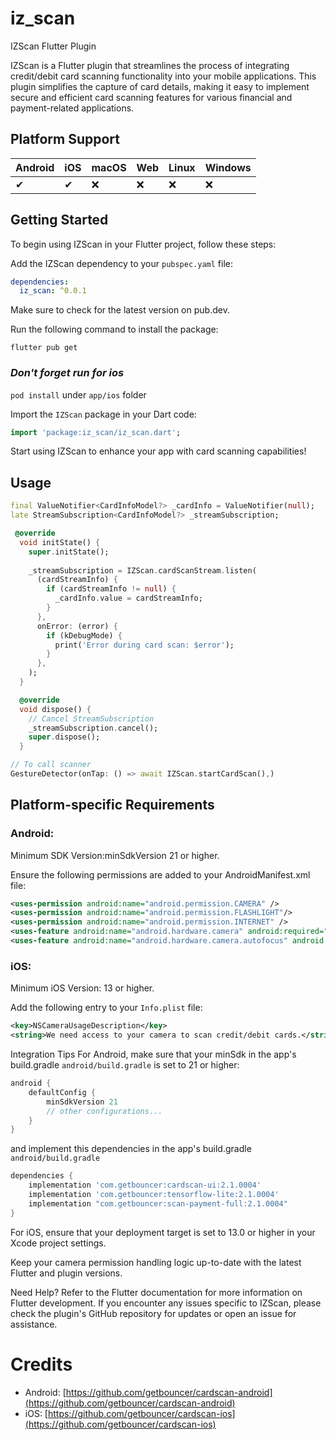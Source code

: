 # iz_scan

IZScan Flutter Plugin

IZScan is a Flutter plugin that streamlines the process of integrating credit/debit card scanning functionality into your mobile applications. This plugin simplifies the capture of card details, making it easy to implement secure and efficient card scanning features for various financial and payment-related applications.

## Platform Support

| Android | iOS | macOS | Web | Linux | Windows |
|---------|-----|-------|-----|-------|---------|
| ✔       | ✔   |  :x:  | :x: |  :x:  |  :x:    |

## Getting Started
To begin using IZScan in your Flutter project, follow these steps:

Add the IZScan dependency to your ```pubspec.yaml``` file:


```yaml
dependencies:
  iz_scan: ^0.0.1
```
Make sure to check for the latest version on pub.dev.

Run the following command to install the package:
```
flutter pub get
```
### *Don't forget run for ios*
```pod install``` under ```app/ios``` folder

Import the ```IZScan``` package in your Dart code:

```dart 
import 'package:iz_scan/iz_scan.dart';
```

Start using IZScan to enhance your app with card scanning capabilities!

## Usage
```dart
final ValueNotifier<CardInfoModel?> _cardInfo = ValueNotifier(null);
late StreamSubscription<CardInfoModel?> _streamSubscription;

 @override
  void initState() {
    super.initState();
    
    _streamSubscription = IZScan.cardScanStream.listen(
      (cardStreamInfo) {
        if (cardStreamInfo != null) {
          _cardInfo.value = cardStreamInfo;
        }
      },
      onError: (error) {
        if (kDebugMode) {
          print('Error during card scan: $error');
        }
      },
    );
  }

  @override
  void dispose() {
    // Cancel StreamSubscription
    _streamSubscription.cancel();
    super.dispose();
  }

// To call scanner
GestureDetector(onTap: () => await IZScan.startCardScan(),)
```


## Platform-specific Requirements
### Android:

Minimum SDK Version:minSdkVersion 21 or higher.

Ensure the following permissions are added to your AndroidManifest.xml file:


```xml
<uses-permission android:name="android.permission.CAMERA" />
<uses-permission android:name="android.permission.FLASHLIGHT"/>
<uses-permission android:name="android.permission.INTERNET" />
<uses-feature android:name="android.hardware.camera" android:required="false" />
<uses-feature android:name="android.hardware.camera.autofocus" android:required="false" />
```

### iOS:

Minimum iOS Version: 13 or higher.

Add the following entry to your ```Info.plist``` file:

```xml
<key>NSCameraUsageDescription</key>
<string>We need access to your camera to scan credit/debit cards.</string>
```
Integration Tips
For Android, make sure that your minSdk in the app's build.gradle ```android/build.gradle``` is set to 21 or higher:

```gradle
android {
    defaultConfig {
        minSdkVersion 21
        // other configurations...
    }
}
```
and implement this dependencies in the app's build.gradle ```android/build.gradle```

```gradle
dependencies {
    implementation 'com.getbouncer:cardscan-ui:2.1.0004'
    implementation 'com.getbouncer:tensorflow-lite:2.1.0004'
    implementation "com.getbouncer:scan-payment-full:2.1.0004"
}
```


For iOS, ensure that your deployment target is set to 13.0 or higher in your Xcode project settings.

Keep your camera permission handling logic up-to-date with the latest Flutter and plugin versions.

Need Help?
Refer to the Flutter documentation for more information on Flutter development. If you encounter any issues specific to IZScan, please check the plugin's GitHub repository for updates or open an issue for assistance.

# Credits
* Android: [https://github.com/getbouncer/cardscan-android](https://github.com/getbouncer/cardscan-android)
* iOS: [https://github.com/getbouncer/cardscan-ios](https://github.com/getbouncer/cardscan-ios)

